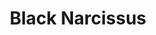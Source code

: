 ---
title: "Black Narcissus"
year: 1947
rating: 4
stars: "★★★★"
rewatched: false
permalink: "black-narcissus"
watched_on: 2024-06-02
---